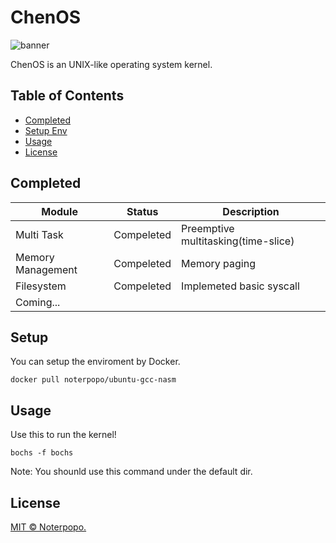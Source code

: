 # ChenOS

![banner](https://img.shields.io/badge/version-v1.0.0-brightgreen)

ChenOS is an UNIX-like operating system kernel.

## Table of Contents

- [Completed](#completed)
- [Setup Env](#setup)
- [Usage](#usage)
- [License](#license)

## Completed

| **Module**         | **Status**         | **Description** |
| -------------- | ----------| ----------------|
| Multi Task | Compeleted | Preemptive multitasking(time-slice) |
| Memory Management | Compeleted | Memory paging |
| Filesystem | Compeleted |Implemeted basic syscall|
| Coming... |  | |

## Setup

You can setup the enviroment by Docker.

```
docker pull noterpopo/ubuntu-gcc-nasm
```

## Usage

Use this to run the kernel!

```
bochs -f bochs
```

Note: You shounld use this command under the default dir.

## License

[MIT © Noterpopo.](../LICENSE)
